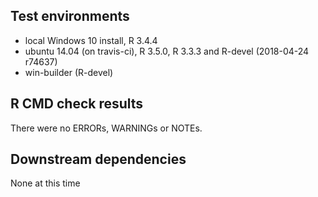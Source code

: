 ## Test environments
* local Windows 10 install, R 3.4.4
* ubuntu 14.04 (on travis-ci), R 3.5.0, R 3.3.3 and R-devel (2018-04-24 r74637)
* win-builder (R-devel)

## R CMD check results
There were no ERRORs, WARNINGs or NOTEs.

## Downstream dependencies
None at this time
